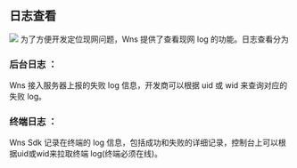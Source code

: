 ## 日志查看
![](https://main.qcloudimg.com/raw/703a269b3e302ebe876d7274df8ef834.jpg)
为了方便开发定位现网问题，Wns 提供了查看现网 log 的功能。日志查看分为
### 后台日志 ：
Wns 接入服务器上报的失败 log 信息，开发商可以根据 uid 或 wid 来查询对应的失败 log。
### 终端日志 ： 
Wns Sdk 记录在终端的 log 信息，包括成功和失败的详细记录，控制台上可以根据uid或wid来拉取终端 log(终端必须在线)。
